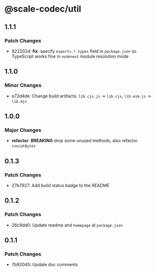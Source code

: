 # @scale-codec/util

## 1.1.1

### Patch Changes

- 822202d: **fix**: specify `exports.*.types` field in `package.json` so TypeScript works fine in `nodenext` module resolution mode

## 1.1.0

### Minor Changes

- e72d4de: Change build artifacts: `lib.cjs.js` → `lib.cjs`, `lib.esm.js` → `lib.mjs`

## 1.0.0

### Major Changes

- **refactor**: **BREAKING** drop some unused methods, also refactor `concatBytes`

## 0.1.3

### Patch Changes

- 27b7927: Add build status badge to the README

## 0.1.2

### Patch Changes

- 26c9dd0: Update readme and `homepage` at `package.json`

## 0.1.1

### Patch Changes

- 7b92045: Update doc comments

